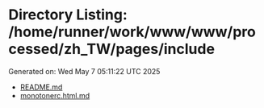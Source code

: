 # Directory Listing: /home/runner/work/www/www/processed/zh_TW/pages/include
Generated on: Wed May  7 05:11:22 UTC 2025

- [README.md](README.md)
- [monotonerc.html.md](monotonerc.html.md)
